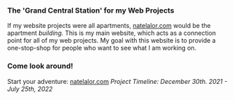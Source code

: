 ### The 'Grand Central Station' for my Web Projects
If my website projects were all apartments, [natelalor.com](https://www.natelalor.com/) would be the apartment _building_. This is my main website, which acts as a connection point for all of my web projects. My goal with this website is to provide a one-stop-shop for people who want to see what I am working on.

### Come look around!
Start your adventure: [natelalor.com](https://www.natelalor.com/)
_Project Timeline: December 30th. 2021 - July 25th, 2022_

